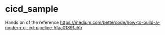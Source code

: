 # cicd_sample
Hands on of the reference https://medium.com/bettercode/how-to-build-a-modern-ci-cd-pipeline-5faa01891a5b
